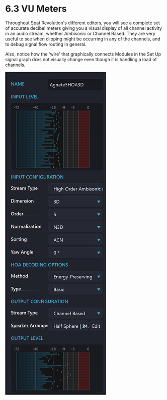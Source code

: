 # 6.3 VU Meters

Throughout Spat Revolution's different editors, you will see a complete set of accurate decibel meters giving you a visual display of all channel activity in an audio
stream, whether Ambisonic or Channel Based. They are very useful to see when
clipping might be occurring in any of the channels, and to debug signal flow routing in general.

Also, notice how the 'wire' that graphically connects Modules in the Set Up signal
graph dœs not visually change even though it is handling a load of channels.


![](../../include/SpatRevolution_UserGuide_-078.jpg)

